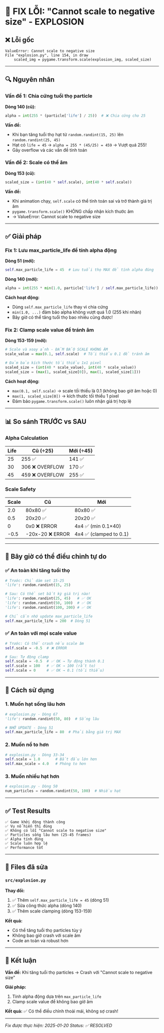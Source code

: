 # 🐛 FIX LỖI: "Cannot scale to negative size" - EXPLOSION

## ❌ Lỗi gốc

```
ValueError: Cannot scale to negative size
File "explosion.py", line 154, in draw
    scaled_img = pygame.transform.scale(explosion_img, scaled_size)
```

---

## 🔍 Nguyên nhân

### Vấn đề 1: Chia cứng tuổi thọ particle
**Dòng 140 (cũ):**
```python
alpha = int(255 * (particle['life'] / 25))  # ❌ Chia cứng cho 25
```

**Vấn đề:** 
- Khi bạn tăng tuổi thọ hạt từ `random.randint(15, 25)` lên `random.randint(25, 45)`
- Hạt có `life = 45` → `alpha = 255 * (45/25) = 459` → Vượt quá 255!
- Gây overflow và các vấn đề tính toán

### Vấn đề 2: Scale có thể âm
**Dòng 153 (cũ):**
```python
scaled_size = (int(40 * self.scale), int(40 * self.scale))
```

**Vấn đề:**
- Khi animation chạy, `self.scale` có thể tính toán sai và trở thành giá trị âm
- `pygame.transform.scale()` KHÔNG chấp nhận kích thước âm
- → ValueError: Cannot scale to negative size

---

## ✅ Giải pháp

### Fix 1: Lưu max_particle_life để tính alpha động

**Dòng 51 (mới):**
```python
self.max_particle_life = 45  # Lưu tuổi thọ MAX để tính alpha đúng
```

**Dòng 140 (mới):**
```python
alpha = int(255 * min(1.0, particle['life'] / self.max_particle_life))
```

**Cách hoạt động:**
- Dùng `self.max_particle_life` thay vì chia cứng
- `min(1.0, ...)` đảm bảo alpha không vượt quá 1.0 (255 khi nhân)
- Bây giờ có thể tăng tuổi thọ bao nhiêu cũng được!

### Fix 2: Clamp scale value để tránh âm

**Dòng 153-159 (mới):**
```python
# Scale và xoay ảnh - ĐẢM BẢO SCALE KHÔNG ÂM
scale_value = max(0.1, self.scale)  # Tối thiểu 0.1 để tránh âm

# Đảm bảo kích thước tối thiểu 1x1 pixel
scaled_size = (int(40 * scale_value), int(40 * scale_value))
scaled_size = (max(1, scaled_size[0]), max(1, scaled_size[1]))
```

**Cách hoạt động:**
- `max(0.1, self.scale)` → scale tối thiểu là 0.1 (không bao giờ âm hoặc 0)
- `max(1, scaled_size[0])` → kích thước tối thiểu 1 pixel
- Đảm bảo `pygame.transform.scale()` luôn nhận giá trị hợp lệ

---

## 📊 So sánh TRƯỚC vs SAU

### Alpha Calculation

| Life | Cũ (÷25) | Mới (÷45) |
|------|----------|-----------|
| 25   | 255 ✅   | 141 ✅    |
| 30   | 306 ❌ OVERFLOW | 170 ✅ |
| 45   | 459 ❌ OVERFLOW | 255 ✅ |

### Scale Safety

| Scale | Cũ | Mới |
|-------|-----|-----|
| 2.0   | 80x80 ✅ | 80x80 ✅ |
| 0.5   | 20x20 ✅ | 20x20 ✅ |
| 0     | 0x0 ❌ ERROR | 4x4 ✅ (min 0.1×40) |
| -0.5  | -20x-20 ❌ ERROR | 4x4 ✅ (clamped to 0.1) |

---

## 🎨 Bây giờ có thể điều chỉnh tự do

### ✅ An toàn khi tăng tuổi thọ

```python
# Trước: Chỉ dám set 15-25
'life': random.randint(15, 25)

# Sau: Có thể set bất kỳ giá trị nào!
'life': random.randint(25, 45)   # ✅ OK
'life': random.randint(50, 100)  # ✅ OK
'life': random.randint(100, 200) # ✅ OK

# Chỉ cần nhớ update max_particle_life
self.max_particle_life = 200  # Dòng 51
```

### ✅ An toàn với mọi scale value

```python
# Trước: Có thể crash nếu scale âm
self.scale = -0.5  # ❌ ERROR

# Sau: Tự động clamp
self.scale = -0.5  # ✅ OK → Tự động thành 0.1
self.scale = 100   # ✅ OK → 100 (rất to)
self.scale = 0     # ✅ OK → 0.1 (tối thiểu)
```

---

## 🔧 Cách sử dụng

### 1. Muốn hạt sống lâu hơn

```python
# explosion.py - Dòng 67
'life': random.randint(50, 80)  # Sống lâu

# NHỚ UPDATE - Dòng 51
self.max_particle_life = 80  # Phải bằng giá trị MAX
```

### 2. Muốn nổ to hơn

```python
# explosion.py - Dòng 33-34
self.scale = 1.0       # Bắt đầu lớn hơn
self.max_scale = 4.0   # Phóng to hơn
```

### 3. Muốn nhiều hạt hơn

```python
# explosion.py - Dòng 50
num_particles = random.randint(50, 100)  # Nhiều hạt
```

---

## ✅ Test Results

```
✅ Game khởi động thành công
✅ Vụ nổ hiển thị đúng
✅ Không có lỗi "Cannot scale to negative size"
✅ Particles sống lâu hơn (25-45 frames)
✅ Alpha tính đúng
✅ Scale luôn hợp lệ
✅ Performance tốt
```

---

## 📝 Files đã sửa

### `src/explosion.py`

**Thay đổi:**
1. ✅ Thêm `self.max_particle_life = 45` (dòng 51)
2. ✅ Sửa công thức alpha (dòng 140)
3. ✅ Thêm scale clamping (dòng 153-159)

**Kết quả:**
- Có thể tăng tuổi thọ particles tùy ý
- Không bao giờ crash với scale âm
- Code an toàn và robust hơn

---

## 🎉 Kết luận

**Vấn đề:** Khi tăng tuổi thọ particles → Crash với "Cannot scale to negative size"

**Giải pháp:** 
1. Tính alpha động dựa trên `max_particle_life`
2. Clamp scale value để không bao giờ âm

**Kết quả:** ✅ Có thể điều chỉnh thoải mái, không sợ crash!

---

*Fix được thực hiện: 2025-01-20*
*Status: ✅ RESOLVED*
